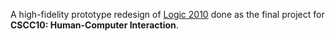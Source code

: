 A high-fidelity prototype redesign of [Logic 2010](https://logiclx.humnet.ucla.edu/) done as the final project for **CSCC10: Human-Computer Interaction**.